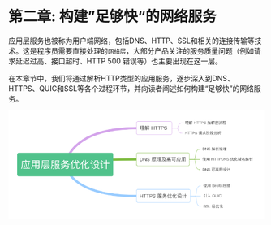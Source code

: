 # 第二章: 构建”足够快“的网络服务

应用层服务也被称为用户端网络，包括DNS、HTTP、SSL和相关的连接传输等技术。这是程序员需要直接处理的`网络层`，大部分产品关注的服务质量问题（例如请求延迟过高、接口超时、HTTP 500 错误等）也主要出现在这一层。

在本章节中，我们将通过解析HTTP类型的应用服务，逐步深入到DNS、HTTPS、QUIC和SSL等各个过程环节，并向读者阐述如何构建“足够快”的网络服务。

<div  align="center">
	<img src="../assets/http-summary.png" width = "550"  align=center />
</div>